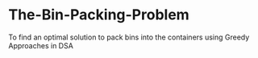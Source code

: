 # The-Bin-Packing-Problem
To find an optimal solution to pack bins into the containers using Greedy Approaches in DSA
